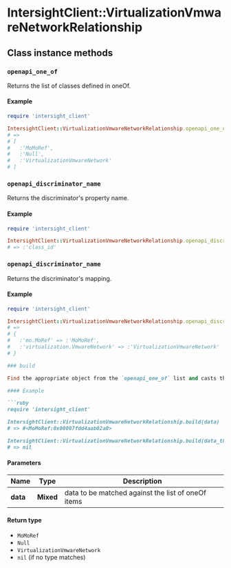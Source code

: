 # IntersightClient::VirtualizationVmwareNetworkRelationship

## Class instance methods

### `openapi_one_of`

Returns the list of classes defined in oneOf.

#### Example

```ruby
require 'intersight_client'

IntersightClient::VirtualizationVmwareNetworkRelationship.openapi_one_of
# =>
# [
#   :'MoMoRef',
#   :'Null',
#   :'VirtualizationVmwareNetwork'
# ]
```

### `openapi_discriminator_name`

Returns the discriminator's property name.

#### Example

```ruby
require 'intersight_client'

IntersightClient::VirtualizationVmwareNetworkRelationship.openapi_discriminator_name
# => :'class_id'
```

### `openapi_discriminator_name`

Returns the discriminator's mapping.

#### Example

```ruby
require 'intersight_client'

IntersightClient::VirtualizationVmwareNetworkRelationship.openapi_discriminator_mapping
# =>
# {
#   :'mo.MoRef' => :'MoMoRef',
#   :'virtualization.VmwareNetwork' => :'VirtualizationVmwareNetwork'
# }

### build

Find the appropriate object from the `openapi_one_of` list and casts the data into it.

#### Example

```ruby
require 'intersight_client'

IntersightClient::VirtualizationVmwareNetworkRelationship.build(data)
# => #<MoMoRef:0x00007fdd4aab02a0>

IntersightClient::VirtualizationVmwareNetworkRelationship.build(data_that_doesnt_match)
# => nil
```

#### Parameters

| Name | Type | Description |
| ---- | ---- | ----------- |
| **data** | **Mixed** | data to be matched against the list of oneOf items |

#### Return type

- `MoMoRef`
- `Null`
- `VirtualizationVmwareNetwork`
- `nil` (if no type matches)

